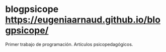 # blogpsicope  https://eugeniaarnaud.github.io/blogpsicope/ 
Primer trabajo de programación. Artículos psicopedagógicos.

